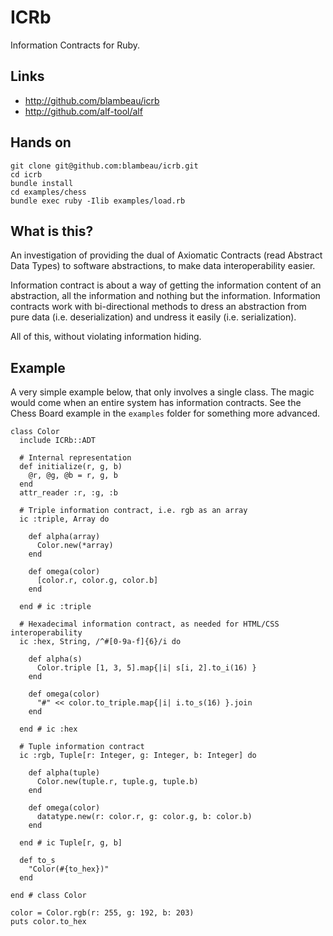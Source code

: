 # ICRb

Information Contracts for Ruby.

## Links

* http://github.com/blambeau/icrb
* http://github.com/alf-tool/alf

## Hands on

```
git clone git@github.com:blambeau/icrb.git
cd icrb
bundle install
cd examples/chess
bundle exec ruby -Ilib examples/load.rb
```

## What is this?

An investigation of providing the dual of Axiomatic Contracts (read Abstract
Data Types) to software abstractions, to make data interoperability easier.

Information contract is about a way of getting the information content of an
abstraction, all the information and nothing but the information. Information
contracts work with bi-directional methods to dress an abstraction from pure
data (i.e. deserialization) and undress it easily (i.e. serialization).

All of this, without violating information hiding.

## Example

A very simple example below, that only involves a single class. The magic
would come when an entire system has information contracts. See the Chess
Board example in the `examples` folder for something more advanced.

```
class Color
  include ICRb::ADT

  # Internal representation
  def initialize(r, g, b)
    @r, @g, @b = r, g, b
  end
  attr_reader :r, :g, :b

  # Triple information contract, i.e. rgb as an array
  ic :triple, Array do

    def alpha(array)
      Color.new(*array)
    end

    def omega(color)
      [color.r, color.g, color.b]
    end

  end # ic :triple

  # Hexadecimal information contract, as needed for HTML/CSS interoperability
  ic :hex, String, /^#[0-9a-f]{6}/i do

    def alpha(s)
      Color.triple [1, 3, 5].map{|i| s[i, 2].to_i(16) }
    end

    def omega(color)
      "#" << color.to_triple.map{|i| i.to_s(16) }.join
    end

  end # ic :hex

  # Tuple information contract
  ic :rgb, Tuple[r: Integer, g: Integer, b: Integer] do

    def alpha(tuple)
      Color.new(tuple.r, tuple.g, tuple.b)
    end

    def omega(color)
      datatype.new(r: color.r, g: color.g, b: color.b)
    end

  end # ic Tuple[r, g, b]

  def to_s
    "Color(#{to_hex})"
  end

end # class Color

color = Color.rgb(r: 255, g: 192, b: 203)
puts color.to_hex
```